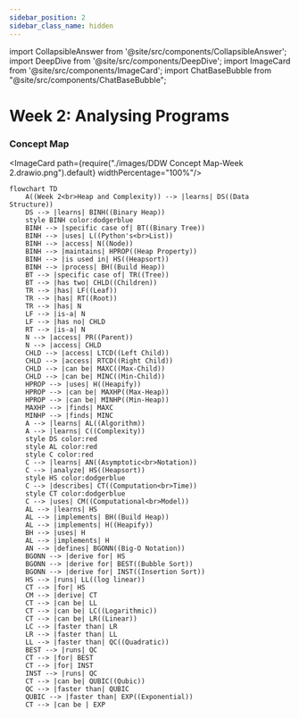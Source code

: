 ```yaml
---
sidebar_position: 2
sidebar_class_name: hidden
---
```


import CollapsibleAnswer from '@site/src/components/CollapsibleAnswer';
import DeepDive from '@site/src/components/DeepDive';
import ImageCard from '@site/src/components/ImageCard';
import ChatBaseBubble from "@site/src/components/ChatBaseBubble";

# Week 2: Analysing Programs



<ChatBaseBubble/>

### Concept Map

<ImageCard path={require("./images/DDW Concept Map-Week 2.drawio.png").default} widthPercentage="100%"/>

```mermaid
flowchart TD
    A((Week 2<br>Heap and Complexity)) --> |learns| DS((Data Structure))
    DS --> |learns| BINH((Binary Heap))
    style BINH color:dodgerblue
    BINH --> |specific case of| BT((Binary Tree))
    BINH --> |uses| L((Python's<br>List))
    BINH --> |access| N((Node))
    BINH --> |maintains| HPROP((Heap Property))
    BINH --> |is used in| HS((Heapsort))
    BINH --> |process| BH((Build Heap))
    BT --> |specific case of| TR((Tree))
    BT --> |has two| CHLD((Children))
    TR --> |has| LF((Leaf))
    TR --> |has| RT((Root))
    TR --> |has| N
    LF --> |is-a| N
    LF --> |has no| CHLD
    RT --> |is-a| N
    N --> |access| PR((Parent))
    N --> |access| CHLD
    CHLD --> |access| LTCD((Left Child))
    CHLD --> |access| RTCD((Right Child))
    CHLD --> |can be| MAXC((Max-Child))
    CHLD --> |can be| MINC((Min-Child))
    HPROP --> |uses| H((Heapify))
    HPROP --> |can be| MAXHP((Max-Heap))
    HPROP --> |can be| MINHP((Min-Heap))
    MAXHP --> |finds| MAXC
    MINHP --> |finds| MINC
    A --> |learns| AL((Algorithm))
    A --> |learns| C((Complexity))
    style DS color:red
    style AL color:red
    style C color:red
    C --> |learns| AN((Asymptotic<br>Notation))
    C --> |analyze| HS((Heapsort))
    style HS color:dodgerblue
    C --> |describes| CT((Computation<br>Time))
    style CT color:dodgerblue
    C --> |uses| CM((Computational<br>Model))
    AL --> |learns| HS
    AL --> |implements| BH((Build Heap))
    AL --> |implements| H((Heapify))
    BH --> |uses| H
    AL --> |implements| H
    AN --> |defines| BGONN((Big-O Notation))
    BGONN --> |derive for| HS
    BGONN --> |derive for| BEST((Bubble Sort))
    BGONN --> |derive for| INST((Insertion Sort))
    HS --> |runs| LL((log linear))
    CT --> |for| HS
    CM --> |derive| CT
    CT --> |can be| LL
    CT --> |can be| LC((Logarithmic))
    CT --> |can be| LR((Linear))
    LC --> |faster than| LR
    LR --> |faster than| LL
    LL --> |faster than| QC((Quadratic))
    BEST --> |runs| QC
    CT --> |for| BEST
    CT --> |for| INST
    INST --> |runs| QC
    CT --> |can be| QUBIC((Qubic))
    QC --> |faster than| QUBIC
    QUBIC --> |faster than| EXP((Exponential))
    CT --> |can be | EXP
```

